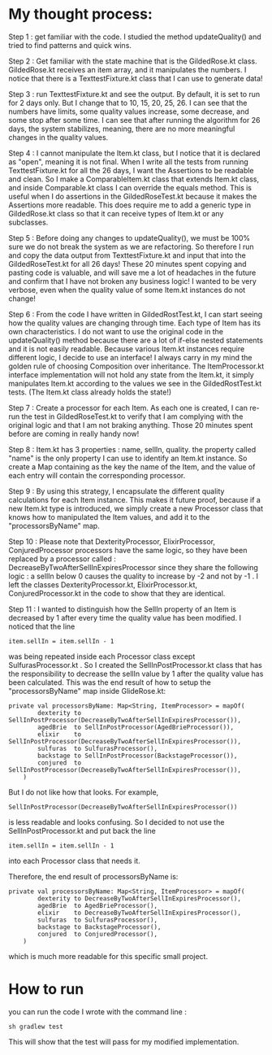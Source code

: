 # My thought process:

Step 1 : get familiar with the code. I studied the method updateQuality() and tried to find patterns and quick wins.

Step 2 : Get familiar with the state machine that is the GildedRose.kt class. GildedRose.kt receives an item array, and it
manipulates the numbers. I notice that there is a TexttestFixture.kt class that I can use to generate data!

Step 3 : run TexttestFixture.kt and see the output. By default, it is set to run for 2 days only. But I change that to 10, 15, 20, 25, 26.
I can see that the numbers have limits, some quality values increase, some decrease, and some stop after some time. I can see that after
running the algorithm for 26 days, the system stabilizes, meaning, there are no more meaningful changes in the quality values.

Step 4 : I cannot manipulate the Item.kt class, but I notice that it is declared as "open", meaning it is not final. When I write
all the tests from running TexttestFixture.kt for all the 26 days, I want the Assertions to be readable and clean. So
I make a ComparableItem.kt class that extends Item.kt class, and inside Comparable.kt class I can override the equals method. This
is useful when I do assertions in the GildedRoseTest.kt because it makes the Assertions more readable. This does require me to add
a generic type in GildedRose.kt class so that it can receive types of Item.kt or any subclasses.

Step 5 : Before doing any changes to updateQuality(), we must be 100% sure we do not break the system as we are refactoring. So
therefore I run and copy the data output from TexttestFixture.kt and input that into the GildedRoseTest.kt for all 26 days! These 20 minutes
spent copying and pasting code is valuable, and will save me a lot of headaches in the future and confirm that I have not broken any
business logic! I wanted to be very verbose, even when the quality value of some Item.kt instances do not change!

Step 6 : From the code I have written in GildedRostTest.kt, I can start seeing how the quality values are changing through time.
Each type of Item has its own characteristics. I do not want to use the original code in the updateQuality() method because
there are a lot of if-else nested statements and it is not easily readable. Because various Item.kt instances require different logic, I decide
to use an interface! I always carry in my mind the golden rule of choosing Composition over inheritance. The ItemProcessor.kt interface implementation
will not hold any state from the Item.kt, it simply manipulates Item.kt according to the values we see in the GildedRostTest.kt tests. (The Item.kt class
already holds the state!)

Step 7 : Create a processor for each Item. As each one is created, I can re-run the test in GildedRoseTest.kt to verify that I
am complying with the original logic and that I am not braking anything. Those 20 minutes spent before are coming in really handy now!

Step 8 : Item.kt has 3 properties : name, sellIn, quality. the property called "name" is the only property I can use to identify an Item.kt instance.
So create a Map containing as the key the name of the Item, and the value of each entry will contain the corresponding processor.

Step 9 : By using this strategy, I encapsulate the different quality calculations for each Item instance. This makes it
future proof, because if a new Item.kt type is introduced, we simply create a new Processor class that knows how to manipulated the Item values, and
add it to the "processorsByName" map.

Step 10 : Please note that DexterityProcessor, ElixirProcessor, ConjuredProcessor processors have the same logic, so they have been replaced by a
processor called : DecreaseByTwoAfterSellInExpiresProcessor since they share the following logic : a sellIn below 0 causes the quality to increase by -2 and not by -1 .
I left the classes DexterityProcessor.kt, ElixirProcessor.kt, ConjuredProcessor.kt in the code to show that they are identical.

Step 11 : I wanted to distinguish how the SellIn property of an Item is decreased by 1 after every time the quality value has been modified. I noticed that the line
```
item.sellIn = item.sellIn - 1
```
was being repeated inside each Processor class except SulfurasProcessor.kt . So I created the SellInPostProcessor.kt class that has the responsibility
to decrease the sellIn value by 1 after the quality value has been calculated. This was the end result of how to setup the "processorsByName" map inside GlideRose.kt:

```
private val processorsByName: Map<String, ItemProcessor> = mapOf(
        dexterity to SellInPostProcessor(DecreaseByTwoAfterSellInExpiresProcessor()),
        agedBrie  to SellInPostProcessor(AgedBrieProcessor()),
        elixir    to SellInPostProcessor(DecreaseByTwoAfterSellInExpiresProcessor()),
        sulfuras  to SulfurasProcessor(),
        backstage to SellInPostProcessor(BackstageProcessor()),
        conjured  to SellInPostProcessor(DecreaseByTwoAfterSellInExpiresProcessor()),
    )
```

But I do not like how that looks. For example,
```
SellInPostProcessor(DecreaseByTwoAfterSellInExpiresProcessor())
```
is less readable and looks confusing. So I decided to not use the SellInPostProcessor.kt and put back the line
```
item.sellIn = item.sellIn - 1
```
into each Processor class that needs it.

Therefore, the end result of processorsByName is:
```
private val processorsByName: Map<String, ItemProcessor> = mapOf(
        dexterity to DecreaseByTwoAfterSellInExpiresProcessor(),
        agedBrie  to AgedBrieProcessor(),
        elixir    to DecreaseByTwoAfterSellInExpiresProcessor(),
        sulfuras  to SulfurasProcessor(),
        backstage to BackstageProcessor(),
        conjured  to ConjuredProcessor(),
    )
```
which is much more readable for this specific small project.

# How to run
you can run the code I wrote with the command line :
```
sh gradlew test
```
This will show that the test will pass for my modified implementation.

